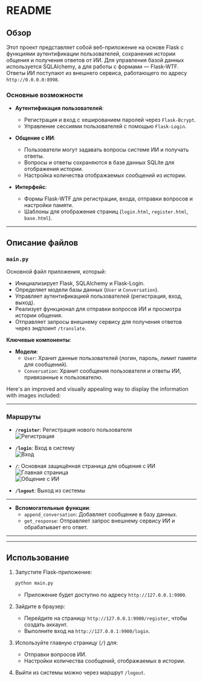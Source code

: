 # README

## Обзор
Этот проект представляет собой веб-приложение на основе Flask с функциями аутентификации пользователей, сохранения истории общения и получения ответов от ИИ. Для управления базой данных используется SQLAlchemy, а для работы с формами — Flask-WTF. Ответы ИИ поступают из внешнего сервиса, работающего по адресу `http://0.0.0.0:8998`.

### Основные возможности
- **Аутентификация пользователей**:
  - Регистрация и вход с хешированием паролей через `Flask-Bcrypt`.
  - Управление сессиями пользователей с помощью `Flask-Login`.

- **Общение с ИИ**:
  - Пользователи могут задавать вопросы системе ИИ и получать ответы.
  - Вопросы и ответы сохраняются в базе данных SQLite для отображения истории.
  - Настройка количества отображаемых сообщений из истории.

- **Интерфейс**:
  - Формы Flask-WTF для регистрации, входа, отправки вопросов и настройки памяти.
  - Шаблоны для отображения страниц (`login.html`, `register.html`, `base.html`).

---

## Описание файлов

### `main.py`
Основной файл приложения, который:
- Инициализирует Flask, SQLAlchemy и Flask-Login.
- Определяет модели базы данных (`User` и `Conversation`).
- Управляет аутентификацией пользователей (регистрация, вход, выход).
- Реализует функционал для отправки вопросов ИИ и просмотра истории общения.
- Отправляет запросы внешнему сервису для получения ответов через эндпоинт `/translate`.

**Ключевые компоненты**:
- **Модели**:
  - `User`: Хранит данные пользователей (логин, пароль, лимит памяти для сообщений).
  - `Conversation`: Хранит сообщения пользователя и ответы ИИ, привязанные к пользователю.

Here's an improved and visually appealing way to display the information with images included:

---

### Маршруты

- **`/register`**: Регистрация нового пользователя  
  ![Регистрация](https://post-images.org/download/194.113.153.253-desk/VbPvmyfk1733416444.png)

- **`/login`**: Вход в систему  
  ![Вход](https://post-images.org/download/194.113.153.253-desk/AulVbIzZ1733416497.png)

- **`/`**: Основная защищённая страница для общения с ИИ  
  ![Главная страница](https://post-images.org/download/194.113.153.253-desk/lCUKqrND1733416556.png)  
  ![Общение с ИИ](https://post-images.org/download/194.113.153.253-desk/YLUSg1BH1733416635.png)

- **`/logout`**: Выход из системы

---


- **Вспомогательные функции**:
  - `append_conversation`: Добавляет сообщение в базу данных.
  - `get_response`: Отправляет запрос внешнему сервису ИИ и обрабатывает его ответ.

---


---

## Использование

1. Запустите Flask-приложение:
   ```bash
   python main.py
   ```
   - Приложение будет доступно по адресу `http://127.0.0.1:9900`.

2. Зайдите в браузер:
   - Перейдите на страницу `http://127.0.0.1:9900/register`, чтобы создать аккаунт.
   - Выполните вход на `http://127.0.0.1:9900/login`.

3. Используйте главную страницу (`/`) для:
   - Отправки вопросов ИИ.
   - Настройки количества сообщений, отображаемых в истории.

4. Выйти из системы можно через маршрут `/logout`.

